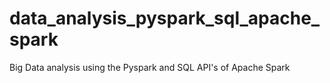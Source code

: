 # data_analysis_pyspark_sql_apache_spark
Big Data analysis using the Pyspark and SQL API's of Apache Spark
